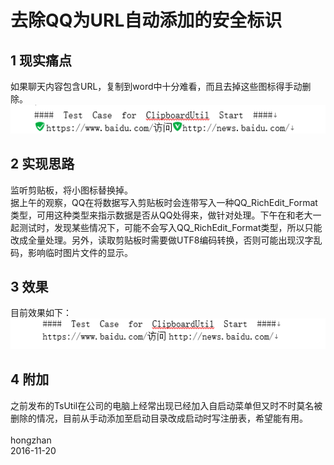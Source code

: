 # 去除QQ为URL自动添加的安全标识
## 1 现实痛点
如果聊天内容包含URL，复制到word中十分难看，而且去掉这些图标得手动删除。<br>
![](https://github.com/dbt4516/cpUtil/blob/master/raw/cbUtil1.png)<br>
## 2 实现思路
监听剪贴板，将小图标替换掉。<br>
据上午的观察，QQ在将数据写入剪贴板时会连带写入一种QQ_RichEdit_Format类型，可用这种类型来指示数据是否从QQ处得来，做针对处理。下午在和老大一起测试时，发现某些情况下，可能不会写入QQ_RichEdit_Format类型，所以只能改成全量处理。另外，读取剪贴板时需要做UTF8编码转换，否则可能出现汉字乱码，影响临时图片文件的显示。
## 3 效果
目前效果如下：<br>
![](https://github.com/dbt4516/cpUtil/blob/master/raw/cbUtil2.png)<br>
## 4 附加
之前发布的TsUtil在公司的电脑上经常出现已经加入自启动菜单但又时不时莫名被删除的情况，目前从手动添加至启动目录改成启动时写注册表，希望能有用。<br>
<br>
hongzhan<br>
2016-11-20<br>
